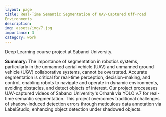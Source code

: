 ```yaml
---
layout: page
title: Real-Time Semantic Segmentation of UAV-Captured Off-road
Environments
description: 
img: assets/img/7.jpg
importance: 3
category: work
---
```


Deep Learning course project at Sabanci University.

**Summary:** The importance of segmentation in robotics systems, particularly in the unmanned aerial vehicle (UAV) and unmanned ground vehicle (UGV) collaborative systems, cannot be overstated. Accurate segmentation is critical for real-time perception, decision-making, and control, enabling robots to navigate and operate in dynamic environments, avoiding obstacles, and detect objects of interest. Our project proceseses UAV-captured videos of Sabancı University's Orhanlı via YOLO v.7 for real-time semantic segmentation. This project overcomes traditional challenges of shadow-induced detection errors through meticulous data annotation via LabelStudio, enhancing object detection under shadowed objects. 

